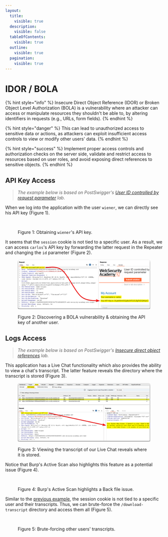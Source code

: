 ```yaml
---
layout:
  title:
    visible: true
  description:
    visible: false
  tableOfContents:
    visible: true
  outline:
    visible: true
  pagination:
    visible: true
---
```


# IDOR / BOLA

{% hint style="info" %}
Insecure Direct Object Reference (IDOR) or Broken Object Level Authorization (BOLA) is a vulnerability where an attacker can access or manipulate resources they shouldn't be able to, by altering identifiers in requests (e.g., URLs, form fields).
{% endhint %}

{% hint style="danger" %}
This can lead to unauthorized access to sensitive data or actions, as attackers can exploit insufficient access controls to view or modify other users' data.
{% endhint %}

{% hint style="success" %}
Implement proper access controls and authorization checks on the server side, validate and restrict access to resources based on user roles, and avoid exposing direct references to sensitive objects.
{% endhint %}

## API Key Access <a href="#api-key-access" id="api-key-access"></a>

> _The example below is based on PostSwigger's_ [_User ID controlled by request parameter_](https://portswigger.net/web-security/access-control/lab-user-id-controlled-by-request-parameter) _lab._

When we log into the application with the user `wiener`, we can directly see his API key (Figure 1).

<figure><img src="../../../.gitbook/assets/web_bola_1.avif" alt=""><figcaption><p>Figure 1: Obtaining <code>wiener</code>'s API key.</p></figcaption></figure>

It seems that the `session` cookie is not tied to a specific user. As a result, we can access `carlos`'s API key by forwarding the latter request in the Repeater and changing the `id` parameter (Figure 2).

<figure><img src="../../../.gitbook/assets/web_bola_2.png" alt=""><figcaption><p>Figure 2: Discovering a BOLA vulnerability &#x26; obtaining the API key of another user.</p></figcaption></figure>

## Logs Access <a href="#logs-access" id="logs-access"></a>

> _The example below is based on PostSwigger's_ [_Insecure direct object references_](https://portswigger.net/web-security/access-control/lab-insecure-direct-object-references) _lab._

This application has a Live Chat functionality which also provides the ability to view a chat's transcript. The latter feature reveals the directory where the transcript is stored (Figure 3).

<figure><img src="../../../.gitbook/assets/web_bola_3.png" alt=""><figcaption><p>Figure 3: Viewing the transcript of our Live Chat reveals where it is stored.</p></figcaption></figure>

Notice that Burp's Active Scan also highlights this feature as a potential issue (Figure 4).

<figure><img src="../../../.gitbook/assets/web_bola_4.avif" alt=""><figcaption><p>Figure 4: Burp's Active Scan highlights a Back file issue.</p></figcaption></figure>

Similar to the [previous example](https://x7331.gitbook.io/notes/tcm/web-testing/authorization/bola#api-key-access), the session cookie is not tied to a specific user and their transcripts. Thus, we can brute-force the `/download-transcript` directory and access them all (Figure 5).

<figure><img src="../../../.gitbook/assets/web_bola_5.avif" alt=""><figcaption><p>Figure 5: Brute-forcing other users' transcripts.</p></figcaption></figure>

